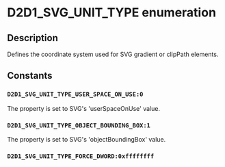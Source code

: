 # D2D1_SVG_UNIT_TYPE enumeration

## Description

Defines the coordinate system used for SVG gradient or clipPath elements.

## Constants

### `D2D1_SVG_UNIT_TYPE_USER_SPACE_ON_USE:0`

The property is set to SVG's 'userSpaceOnUse' value.

### `D2D1_SVG_UNIT_TYPE_OBJECT_BOUNDING_BOX:1`

The property is set to SVG's 'objectBoundingBox' value.

### `D2D1_SVG_UNIT_TYPE_FORCE_DWORD:0xffffffff`